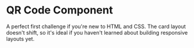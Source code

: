 # QR Code Component

A perfect first challenge if you're new to HTML and CSS. The card layout doesn't shift, so it's ideal if you haven't learned about building responsive layouts yet.
